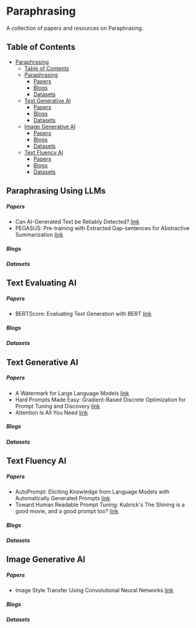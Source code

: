 # Paraphrasing<span id="head"/>

A collection of papers and resources on Paraphrasing.

## Table of Contents<span id="table-of-contents"/>
* [Paraphrasing](#head)
   * [Table of Contents](#table-of-contents)
   * [Paraphrasing](#paraphrasing)
     * [Papers](#paraphrasing-papers)
     * [Blogs](#paraphrasing-blogs)
     * [Datasets](#paraphrasing-datasets)
   * [Text Generative AI](#text-generative)
     * [Papers](#text-generative-papers)
     * [Blogs](#text-generative-blogs)
     * [Datasets](#text-generative-datasets)
   * [Image Generative AI](#image-generative)
     * [Papers](#image-generative-papers)
     * [Blogs](#image-generative-blogs)
     * [Datasets](#image-generative-datasets)
   * [Text Fluency AI](#text-fluency)
     * [Papers](#text-fluency-papers)
     * [Blogs](#text-fluency-blogs)
     * [Datasets](#text-fluency-datasets)

## Paraphrasing Using LLMs<span id="paraphrasing"/>
##### Papers <span id="paraphrasing-papers"/>
* Can AI-Generated Text be Reliably Detected? [link](https://arxiv.org/abs/2303.11156)
* PEGASUS: Pre-training with Extracted Gap-sentences for Abstractive Summarization [link](https://arxiv.org/abs/1912.08777)
##### Blogs <span id="paraphrasing-blogs"/>
##### Datasets <span id="paraphrasing-datasets"/>

## Text Evaluating AI <span id="text-evaluating"/>
##### Papers <span id="text-evaluating-papers"/>
* BERTScore: Evaluating Text Generation with BERT [link](https://arxiv.org/abs/1904.09675)
##### Blogs <span id="text-generative-blogs"/>
##### Datasets <span id="text-generative-datasets"/>

## Text Generative AI<span id="text-generative"/>
##### Papers <span id="text-generative-papers"/>
* A Watermark for Large Language Models [link](https://arxiv.org/abs/2301.10226)
* Hard Prompts Made Easy: Gradient-Based Discrete Optimization for Prompt Tuning and Discovery [link](https://arxiv.org/abs/2302.03668)
* Attention Is All You Need [link](https://arxiv.org/abs/1706.03762)
##### Blogs <span id="text-generative-blogs"/>
##### Datasets <span id="text-generative-datasets"/>

## Text Fluency AI<span id="text-fluency"/>
##### Papers <span id="text-fluency-papers"/>
* AutoPrompt: Eliciting Knowledge from Language Models with Automatically Generated Prompts [link](https://arxiv.org/abs/2010.15980)
* Toward Human Readable Prompt Tuning: Kubrick's The Shining is a good movie, and a good prompt too? [link](https://arxiv.org/abs/2212.10539)
##### Blogs <span id="text-fluency-blogs"/>
##### Datasets <span id="text-fluency-datasets"/>

## Image Generative AI<span id="image-generative"/>
##### Papers <span id="image-generative-papers"/>
* Image Style Transfer Using Convolutional Neural Networks [link](https://ieeexplore.ieee.org/document/7780634)
##### Blogs <span id="image-generative-blogs"/>
##### Datasets <span id="image-generative-datasets"/>
